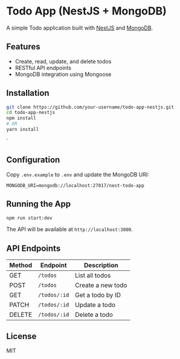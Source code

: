 # Todo App (NestJS + MongoDB)

A simple Todo application built with [NestJS](https://nestjs.com/) and [MongoDB](https://www.mongodb.com/).

## Features

- Create, read, update, and delete todos
- RESTful API endpoints
- MongoDB integration using Mongoose

## Installation

```bash
git clone https://github.com/your-username/todo-app-nestjs.git
cd todo-app-nestjs
npm install
# OR
yarn install
```
`

## Configuration

Copy `.env.example` to `.env` and update the MongoDB URI:

```env
MONGODB_URI=mongodb://localhost:27017/nest-todo-app
```

## Running the App

```bash
npm run start:dev
```

The API will be available at `http://localhost:3000`.

## API Endpoints

| Method | Endpoint        | Description         |
|--------|----------------|--------------------|
| GET    | `/todos`       | List all todos     |
| POST   | `/todos`       | Create a new todo  |
| GET    | `/todos/:id`   | Get a todo by ID   |
| PATCH  | `/todos/:id`   | Update a todo      |
| DELETE | `/todos/:id`   | Delete a todo      |

## License

MIT